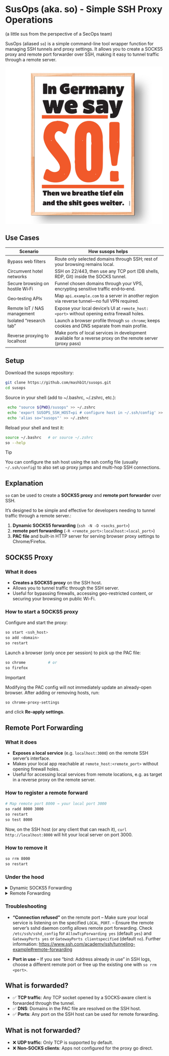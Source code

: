 # SusOps (aka. so) - Simple SSH Proxy Operations
(a little sus from the perspective of a SecOps team)


SusOps (aliased `so`) is a simple command-line tool wrapper function for managing SSH tunnels and proxy settings.
It allows you to create a SOCKS5 proxy and remote port forwarder over SSH, making it easy to tunnel traffic through a remote server.

<img src="images/so.jpg" width="500">

## Use Cases

| Scenario                         | How susops helps                                                                                            |
|----------------------------------|-------------------------------------------------------------------------------------------------------------|
| Bypass web filters               | Route only selected domains through SSH; rest of your browsing remains local.                               |
| Circumvent hotel networks        | SSH on 22/443, then use any TCP port (DB shells, RDP, Git) inside the SOCKS tunnel.                         |
| Secure browsing on hostile Wi‑Fi | Funnel chosen domains through your VPS, encrypting sensitive traffic end‑to‑end.                            |
| Geo‑testing APIs                 | Map `api.example.com` to a server in another region via reverse tunnel—no full VPN required.                |
| Remote IoT / NAS management      | Expose your local device’s UI at `remote_host:<port>` without opening extra firewall holes.                 |
| Isolated “research tab”          | Launch a browser profile through `so chrome`; keeps cookies and DNS separate from main profile.             |
| Reverse proxying to localhost    | Make ports of local services in development available for a reverse proxy on the remote server (proxy pass) |

## Setup

Download the susops repository:

```bash
git clone https://github.com/mashb1t/susops.git
cd susops
```

Source in your shell (add to ~/.bashrc, ~/.zshrc, etc.):

```bash
 echo "source ${PWD}/susops" >> ~/.zshrc
 echo 'export SUSOPS_SSH_HOST=pi # configure host in ~/.ssh/config' >> ~/.zshrc
 echo 'alias so="susops"' >> ~/.zshrc
```

Reload your shell and test it:
```bash
source ~/.bashrc   # or source ~/.zshrc
so --help
```

> [!TIP]
> You can configure the ssh host using the ssh config file (usually `~/.ssh/config`) to also set up proxy jumps and multi-hop SSH connections.

## Explanation

`so` can be used to create a **SOCKS5 proxy** and **remote port forwarder** over SSH.

It’s designed to be simple and effective for developers needing to tunnel traffic through a remote server.:
1. **Dynamic SOCKS5 forwarding** (`ssh -N -D <socks_port>`)
2. **remote port forwarding** (`-R <remote_port>:localhost:<local_port>`)
3. **PAC file** and built-in HTTP server for serving browser proxy settings to Chrome/Firefox.

## SOCKS5 Proxy
### What it does

- **Creates a SOCKS5 proxy** on the SSH host.
- Allows you to tunnel traffic through the SSH server.
- Useful for bypassing firewalls, accessing geo-restricted content, or securing your browsing on public Wi-Fi.

### How to start a SOCKS5 proxy

Configure and start the proxy:
```bash
so start <ssh_host>
so add <domain>
so restart
```

Launch a browser (only once per session) to pick up the PAC file:

```bash
so chrome          # or
so firefox
```

> [!IMPORTANT]
> Modifying the PAC config will not immediately update an already-open browser. After adding or removing hosts, run:
> ```bash
> so chrome-proxy-settings
> ```
> and click **Re-apply settings**.

## Remote Port Forwarding

### What it does
- **Exposes a local service** (e.g. `localhost:3000`) on the remote SSH server’s interface.
- Makes your local app reachable at `remote_host:<remote_port>` without opening firewall holes.
- Useful for accessing local services from remote locations, e.g. as target in a reverse proxy on the remote server.

### How to register a remote forward
```bash
# Map remote port 8000 → your local port 3000
so radd 8000 3000
so restart
so test 8000
```
Now, on the SSH host (or any client that can reach it), `curl http://localhost:8000` will hit your local server on port 3000.

### How to remove it
```bash
so rrm 8000
so restart
```

### Under the hood

<details>
<summary>Dynamic SOCKS5 Forwarding</summary>

### How is a host selected?
The PAC file contains rules like:

```js
if (host === "example.com" || dnsDomainIs(host, ".example.com"))
    return "SOCKS5 127.0.0.1:<socks_port>";
```

Only matching domains go through the SOCKS proxy; others use direct connections.

</details>

<details>

<summary>Remote Forwarding</summary>

See https://www.ssh.com/academy/ssh/tunneling-example#remote-forwarding

1. **Configuration**
   Entries are stored in `~/.susops/reverse.conf` as lines:
   ```text
   <remote_port> <local_port>
   ```

2. **During `so start`**
    - Reads each line, builds `ssh` args:

      ```text
      -R 8000:localhost:3000
      -R 8001:localhost:5000
      ```

    - Passes them to `ssh -N -D <socks_port> …` which maintains the tunnels.

3. **Collision Prevention**

   `so radd` refuses to add a remote port that’s already registered.

</details>

### Troubleshooting
- **“Connection refused”** on the remote port
  – Make sure your local service is listening on the specified `LOCAL_PORT`.
  – Ensure the remote server’s sshd daemon config allows remote port forwarding.
  Check `/etc/ssh/sshd_config` for `AllowTcpForwarding yes` (default `yes`) and `GatewayPorts yes` or `GatewayPorts clientspecified` (default `no`).
  Further information: https://www.ssh.com/academy/ssh/tunneling-example#remote-forwarding

- **Port in use**
  – If you see “bind: Address already in use” in SSH logs, choose a different remote port or free up the existing one with `so rrm <port>`.


## What is forwarded?

- ✅ **TCP traffic**: Any TCP socket opened by a SOCKS‑aware client is forwarded through the tunnel.
- ✅ **DNS**: Domains in the PAC file are resolved on the SSH host.
- ✅ **Ports**: Any port on the SSH host can be used for remote forwarding.

## What is not forwarded?

- ❌ **UDP traffic**: Only TCP is supported by default.
- ❌ **Non‑SOCKS clients**: Apps not configured for the proxy go direct.
